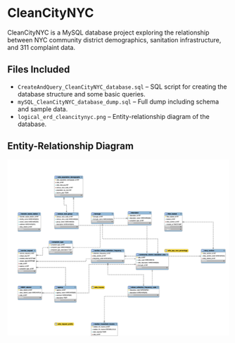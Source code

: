 # CleanCityNYC

CleanCityNYC is a MySQL database project exploring the relationship between NYC community district demographics, 
sanitation infrastructure, and 311 complaint data.

## Files Included

- `CreateAndQuery_CleanCityNYC_database.sql` – SQL script for creating the database structure and some basic queries.
- `mySQL_CleanCityNYC_database_dump.sql` – Full dump including schema and sample data.
- `logical_erd_cleancitynyc.png` – Entity-relationship diagram of the database.

## Entity-Relationship Diagram

![CleanCityNYC ERD](logical_erd_cleancitynyc.png)


